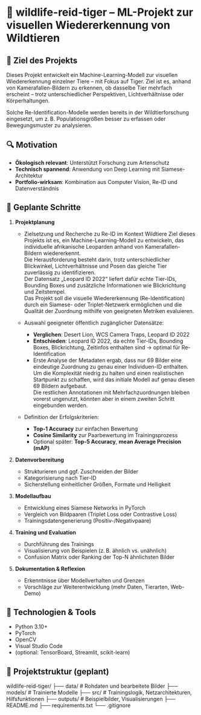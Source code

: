 # 🐅 wildlife-reid-tiger – ML-Projekt zur visuellen Wiedererkennung von Wildtieren

## 🌱 Ziel des Projekts

Dieses Projekt entwickelt ein Machine-Learning-Modell zur visuellen Wiedererkennung einzelner Tiere – mit Fokus auf Tiger. Ziel ist es, anhand von Kamerafallen-Bildern zu erkennen, ob dasselbe Tier mehrfach erscheint – trotz unterschiedlicher Perspektiven, Lichtverhältnisse oder Körperhaltungen.

Solche Re-Identification-Modelle werden bereits in der Wildtierforschung eingesetzt, um z. B. Populationsgrößen besser zu erfassen oder Bewegungsmuster zu analysieren.

## 🔍 Motivation

- **Ökologisch relevant**: Unterstützt Forschung zum Artenschutz
- **Technisch spannend**: Anwendung von Deep Learning mit Siamese-Architektur
- **Portfolio-wirksam**: Kombination aus Computer Vision, Re-ID und Datenverständnis

## 🧠 Geplante Schritte

1. **Projektplanung**
   - Zielsetzung und Recherche zu Re-ID im Kontext Wildtiere
      Ziel dieses Projekts ist es, ein Machine-Learning-Modell zu entwickeln, das individuelle afrikanische Leoparden anhand von Kamerafallen-Bildern wiedererkennt.  
      Die Herausforderung besteht darin, trotz unterschiedlicher Blickwinkel, Lichtverhältnisse und Posen das gleiche Tier zuverlässig zu identifizieren.  
      Der Datensatz „Leopard ID 2022“ liefert dafür echte Tier-IDs, Bounding Boxes und zusätzliche Informationen wie Blickrichtung und Zeitstempel.  
      Das Projekt soll die visuelle Wiedererkennung (Re-Identification) durch ein Siamese- oder Triplet-Netzwerk ermöglichen und die Qualität der Zuordnung mithilfe von geeigneten Metriken evaluieren.
   - Auswahl geeigneter öffentlich zugänglicher Datensätze:
     - **Verglichen**: Desert Lion, WCS Camera Traps, Leopard ID 2022
     - **Entschieden**: Leopard ID 2022, da echte Tier-IDs, Bounding Boxes, Blickrichtung, Zeitinfos enthalten sind → optimal für Re-Identification
     - Erste Analyse der Metadaten ergab, dass nur 69 Bilder eine eindeutige Zuordnung zu genau einer Individuen-ID enthalten.  
      Um die Komplexität niedrig zu halten und einen realistischen Startpunkt zu schaffen, wird das initiale Modell auf genau diesen 69 Bildern aufgebaut.  
      Die restlichen Annotationen mit Mehrfachzuordnungen bleiben vorerst ungenutzt, könnten aber in einem zweiten Schritt eingebunden werden.

   - Definition der Erfolgskriterien:
     - **Top-1 Accuracy** zur einfachen Bewertung
     - **Cosine Similarity** zur Paarbewertung im Trainingsprozess
     - Optional später: **Top-5 Accuracy**, **mean Average Precision (mAP)**

2. **Datenvorbereitung**
   - Strukturieren und ggf. Zuschneiden der Bilder
   - Kategorisierung nach Tier-ID
   - Sicherstellung einheitlicher Größen, Formate und Helligkeit

3. **Modellaufbau**
   - Entwicklung eines Siamese Networks in PyTorch
   - Vergleich von Bildpaaren (Triplet Loss oder Contrastive Loss)
   - Trainingsdatengenerierung (Positiv-/Negativpaare)

4. **Training und Evaluation**
   - Durchführung des Trainings
   - Visualisierung von Beispielen (z. B. ähnlich vs. unähnlich)
   - Confusion Matrix oder Ranking der Top-N ähnlichsten Bilder

5. **Dokumentation & Reflexion**
   - Erkenntnisse über Modellverhalten und Grenzen
   - Vorschläge zur Weiterentwicklung (mehr Daten, Tierarten, Web-Demo)

## 🧰 Technologien & Tools

- Python 3.10+
- PyTorch
- OpenCV
- Visual Studio Code
- (optional: TensorBoard, Streamlit, scikit-learn)

## 📁 Projektstruktur (geplant)

<p>
wildlife-reid-tiger/
├── data/ # Rohdaten und bearbeitete Bilder
├── models/ # Trainierte Modelle
├── src/ # Trainingslogik, Netzarchitekturen, Hilfsfunktionen
├── outputs/ # Beispielbilder, Visualisierungen
├── README.md
├── requirements.txt
└── .gitignore
</p>